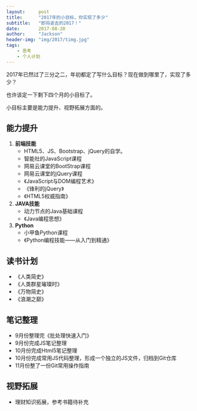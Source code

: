 ```yaml
---
layout:     post
title:      "2017年的小目标，你实现了多少"
subtitle:   "即将逝去的2017！"
date:       2017-08-20
author:     "Jackson"
header-img: "img/2017/timg.jpg"
tags:
    - 思考
    - 个人计划
---
```


2017年已然过了三分之二，年初都定了写什么目标？现在做到哪里了，实现了多少？

也许该定一下剩下四个月的小目标了。

小目标主要是能力提升、视野拓展方面的。

## 能力提升

1. **前端技能**
    * HTML5、JS、Bootstrap、jQuery的自学。
    * 智能社的JavaScript课程
    * 网易云课堂的BootStrap课程
    * 网易云课堂的jQuery课程
    * 《JavaScript与DOM编程艺术》
    * 《锋利的jQuery》
    * 《HTML5权威指南》
2. **JAVA技能**
    * 动力节点的Java基础课程
    * 《Java编程思想》
3. **Python**
    * 小甲鱼Python课程
    * 《Python编程技能——从入门到精通》

## 读书计划
* 《人类简史》
* 《人类群星璀璨时》
* 《万物简史》
* 《浪潮之巅》

## 笔记整理
* 9月份整理完《批处理快速入门》
* 9月份完成JS笔记整理
* 10月份完成Html5笔记整理
* 10月份完成常用JS代码整理，形成一个独立的JS文件，归档到Git仓库
* 11月份整了一份Git常用操作指南

## 视野拓展
* 理财知识拓展，参考书籍待补充

